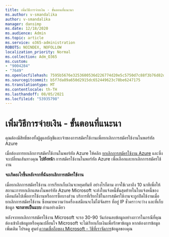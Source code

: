 ```yaml
---
title: เพิ่มวิธีการจ่ายเงิน - ขั้นตอนที่แนะนา
ms.author: v-smandalika
author: v-smandalika
manager: dansimp
ms.date: 12/18/2020
ms.audience: Admin
ms.topic: article
ms.service: o365-administration
ROBOTS: NOINDEX, NOFOLLOW
localization_priority: Normal
ms.collection: Adm_O365
ms.custom:
- "9004284"
- "7649"
ms.openlocfilehash: 7595b5676e3253600536d226774d20e5c5750d7c88f3b76d82d82c320fb295a8
ms.sourcegitcommit: b5f7da89a650d2915dc652449623c78be6247175
ms.translationtype: MT
ms.contentlocale: th-TH
ms.lasthandoff: 08/05/2021
ms.locfileid: "53935798"
---
```

# <a name="add-payment-method---recommended-steps"></a>เพิ่มวิธีการจ่ายเงิน - ขั้นตอนที่แนะนา

คุณต้องมีสิทธิ์ของทั้งผู้ดูแลบัญชีและเจ้าของการสมัครใช้งานเพื่อยกเลิกการสมัครใช้งานในพอร์ทัล Azure 

เมื่อต้องการยกเลิกการสมัครใช้งานในพอร์ทัล Azure ให้คลิก [ยกเลิกการสมัครใช้งาน Azure](https://ms.portal.azure.com/#blade/Microsoft_Azure_Billing/SubscriptionsBlade) และซึ่งจะเปลี่ยนเส้นทางคุณ **ไปยังหน้า** การสมัครใช้งานในพอร์ทัล Azure เพื่อเลือกและยกเลิกการสมัครใช้งาน 

**จะเกิดอะไรขึ้นหลังจากที่ฉันยกเลิกการสมัครใช้งาน** 

เมื่อยกเลิกการสมัครใช้งาน การเรียกเก็บเงินจะหยุดทันที อย่างไรก็ตาม อาจใช้เวลาถึง 10 นาทีเพื่อให้สถานะการยกเลิกแสดงในพอร์ทัล Azure Microsoft จะส่งใบแจ้งหนี้ขั้นสุดท้ายในใบแจ้งหนี้ของเดือนถัดไปเพื่อการใช้งานหรือการซื้อบางส่วน บริการที่เรียกใช้ในการสมัครใช้งานจะถูกปิดใช้งานเมื่อยกเลิกการสมัครใช้งาน ซึ่งหมายความว่าเครื่องเสมือนจะไม่ได้จัดสรร ที่อยู่ IP ชั่วคราวจะว่าง และที่เก็บข้อมูล **จะกลายเป็นแบบ** อ่านอย่างเดียว 

หลังจากยกเลิกการสมัครใช้งาน Microsoft จะรอ 30-90 วันก่อนลบข้อมูลอย่างถาวรในกรณีที่คุณต้องเข้าถึงข้อมูลหรือคุณเปลี่ยนใจ Microsoft จะไม่เรียกเก็บเงินเพื่อรักษาข้อมูล หากต้องการข้อมูลเพิ่มเติม โปรดดู ศูนย์ [ความเชื่อถือของ Microsoft - วิธีที่เราจัดการ](https://www.microsoft.com/trust-center/privacy/data-management#leave)ข้อมูลของคุณ



